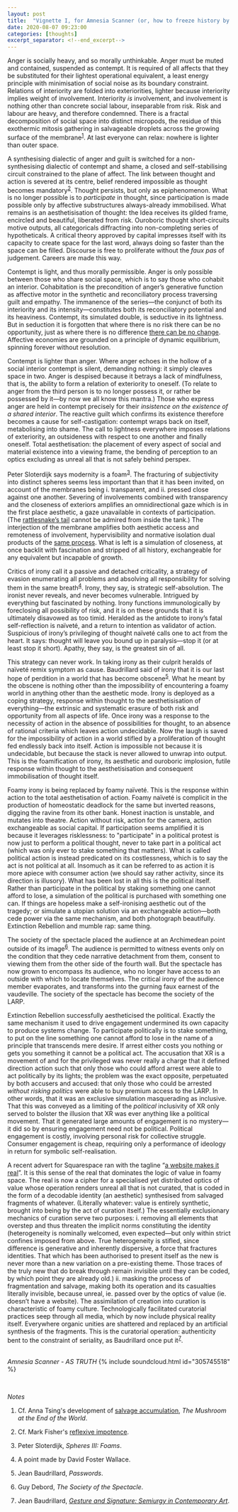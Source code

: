 ```yaml
---
layout: post
title:  "Vignette I, for Amnesia Scanner (or, how to freeze history by locking affects onto a foamy loop)"
date: 2020-08-07 09:23:00
categories: [thoughts]
excerpt_separator: <!--end_excerpt-->
---
```


Anger is socially heavy, and so morally unthinkable. Anger must be muted and contained, suspended as contempt. It is required of all affects that they be substituted for their lightest operational equivalent, a least energy principle with minimisation of social noise as its boundary constraint. Relations of interiority are folded into exteriorities, lighter because interiority implies weight of involvement. Interiority _is_ involvement, and involvement is nothing other than concrete social labour, inseparable from risk. Risk and labour are heavy, and therefore condemned. There is a fractal decomposition of social space into distinct micropods, the residue of this exothermic mitosis gathering in salvageable droplets across the growing surface of the membrane<sup>[1](#r1)</sup>. At last everyone can relax: nowhere is lighter than outer space.

A synthesising dialectic of anger and guilt is switched for a non-synthesising dialectic of contempt and shame, a closed and self-stabilising circuit constrained to the plane of affect. The link between thought and action is severed at its centre, belief rendered impossible as thought becomes mandatory<sup>[2](#r2)</sup>. Thought persists, but only as epiphenomenon. What is no longer possible is to _participate_ in thought, since participation is made possible only by affective substructures always-already immobilised. What remains is an aesthetisisation of thought: the Idea receives its gilded frame, encircled and beautiful, liberated from risk. Ouroboric thought short-circuits motive outputs, all categoricals diffracting into non-completing series of hypotheticals. A critical theory approved by capital impresses itself with its capacity to create space for the last word, always doing so faster than the space can be filled. Discourse is free to proliferate without the _faux pas_ of judgement. Careers are made this way.

<!--end_excerpt-->

Contempt is light, and thus morally permissible. Anger is only possible between those who share social space, which is to say those who cohabit an interior. Cohabitation is the precondition of anger’s generative function as affective motor in the synthetic and reconciliatory process traversing guilt and empathy. The immanence of the series—the conjunct of both its interiority and its intensity—constitutes both its reconciliatory potential and its heaviness. Contempt, its simulated double, is seductive in its lightness. But in seduction it is forgotten that where there is no risk there can be no opportunity, just as where there is no difference [there can be no change](https://leplatopus.wordpress.com/2014/09/24/karl-popper-on-the-cosmology-of-anaximander/). Affective economies are grounded on a principle of dynamic equilibrium, spinning forever without resolution.

Contempt is lighter than anger. Where anger echoes in the hollow of a social interior contempt is silent, demanding nothing: it simply cleaves space in two. Anger is despised because it betrays a lack of mindfulness, that is, the ability to form a relation of exteriority to oneself. (To relate to anger from the third person is to no longer possess it, or rather be possessed by it—by now we all know this mantra.) Those who express anger are held in contempt precisely for their _insistence on the existence of a shared interior_. The reactive guilt which confirms its existence therefore becomes a cause for self-castigation: contempt wraps back on itself, metabolising into shame. The call to lightness everywhere imposes relations of exteriority, an outsideness with respect to one another and finally oneself. Total aesthetisation: the placement of every aspect of social and material existence into a viewing frame, the bending of perception to an optics excluding as unreal all that is not safely behind perspex.

Peter Sloterdijk says modernity is a foam<sup>[3](#r3)</sup>. The fracturing of subjectivity into distinct spheres seems less important than that it has been invited, on account of the membranes being i. transparent, and ii. pressed close against one another. Severing of involvements combined with transparency and the closeness of exteriors amplifies an omnidirectional gaze which is in the first place aesthetic, a gaze unavailable in contexts of participation. (The [rattlesnake’s tail]({{site.baseurl}}/thoughts/2020/05/06/false-consciousness.html) cannot be admired from inside the tank.) The interjection of the membrane amplifies both aesthetic access and remoteness of involvement, hypervisibility and normative isolation dual products of the [same process]({{site.baseurl}}/thoughts/2020/07/10/benjamin-decay.html). What is left is a simulation of closeness, at once backlit with fascination and stripped of all history, exchangeable for any equivalent but incapable of growth.

Critics of irony call it a passive and detached criticality, a strategy of evasion enumerating all problems and absolving all responsibility for solving them in the same breath<sup>[4](#r4)</sup>. Irony, they say, is strategic self-absolution. The ironist never reveals, and never becomes vulnerable. Intrigued by everything but fascinated by nothing. Irony functions immunologically by foreclosing all possibility of risk, and it is on these grounds that it is ultimately disavowed as too timid. Heralded as the antidote to irony’s fatal self-reflection is naïveté, and a return to intention as validator of action. Suspicious of irony’s privileging of thought naïveté calls one to act from the heart. It says: thought will leave you bound up in paralysis—stop it (or at least stop it short). Apathy, they say, is the greatest sin of all.

This strategy can never work. In taking irony as their culprit heralds of naïveté remix symptom as cause. Baudrillard said of irony that it is our last hope of perdition in a world that has become obscene<sup>[5](#r5)</sup>. What he meant by the obscene is nothing other than the impossibility of encountering a foamy world in anything other than the aesthetic mode. Irony is deployed as a coping strategy, response within thought to the aesthetisisation of everything—the extrinsic and systematic erasure of both risk and opportunity from all aspects of life. Once irony was a response to the necessity of action in the absence of possibilities for thought, to an absence of rational criteria which leaves action undecidable. Now the laugh is saved for the impossibility of action in a world stifled by a proliferation of thought fed endlessly back into itself. Action is impossible not because it is undecidable, but because the stack is never allowed to unwrap into output. This is the foamification of irony, its aesthetic and ouroboric implosion, futile response within thought to the aesthetisisation and consequent immobilisation of thought itself.

Foamy irony is being replaced by foamy naïveté. This is the response within action to the total aesthetisation of action. Foamy naïveté is complicit in the production of homeostatic deadlock for the same but inverted reasons, digging the ravine from its other bank. Honest inaction is unstable,  and mutates into theatre. Action without risk, action for the camera, action exchangeable as social capital. If participation seems amplified it is because it leverages risklessness: to "participate" in a political protest is now just to perform a political thought, never to take part in a political act (which was only ever to stake something that matters). What is called political action is instead predicated on its costlessness, which is to say the act is not political at all. Insomuch as it can be referred to as action it is more apiece with consumer action (we should say rather activity, since its direction is illusory). What has been lost in all this is the political itself. Rather than participate in the political by staking something one cannot afford to lose, a simulation of the political is purchased with something one can. If things are hopeless make a self-ironising aesthetic out of the tragedy; or simulate a utopian solution via an exchangeable action—both cede power via the same mechanism, and both photograph beautifully. Extinction Rebellion and mumble rap: same thing.

The society of the spectacle placed the audience at an Archimedean point outside of its image<sup>[6](#r6)</sup>. The audience is permitted to witness events only on the condition that they cede narrative detachment from them, consent to viewing them from the other side of the fourth wall. But the spectacle has now grown to encompass its audience, who no longer have access to an outside with which to locate themselves. The critical irony of the audience member evaporates, and transforms into the gurning faux earnest of the vaudeville. The society of the spectacle has become the society of the LARP.

Extinction Rebellion successfully aestheticised the political. Exactly the same mechanism it used to drive engagement undermined its own capacity to produce systems change. To participate politically is to stake something, to put on the line something one cannot afford to lose in the name of a principle that transcends mere desire. If arrest either costs you nothing or gets you something it cannot be a political act.  The accusation that XR is a movement of and for the privileged was never really a charge that it defined direction action such that only those who could afford arrest were able to act politically by its lights; the problem was the exact opposite, perpetuated by both accusers and accused: that only those who could be arrested _without risking politics_ were able to buy premium access to the LARP. In other words, that it was an exclusive simulation masquerading as inclusive. That this was conveyed as a limiting of the _political_ inclusivity of XR only served to bolster the illusion that XR was ever anything like a political movement. That it generated large amounts of engagement is no mystery—it did so by ensuring engagement need not be political. Political engagement is costly, involving personal risk for collective struggle. Consumer engagement is cheap, requiring only a performance of ideology in return for symbolic self-realisation.

A recent advert for Squarespace ran with the tagline “[a website makes it real]({{site.baseurl}}/thoughts/clippings/2020/05/10/the-public-real.html)”. It is this sense of the real that dominates the logic of value in foamy space. The real is now a cipher for a specialised yet distributed optics of value whose operation renders unreal all that is not curated, that is coded in the form of a decodable identity (an aesthetic) synthesised from salvaged fragments of whatever. (Literally whatever: value is entirely synthetic, brought into being by the act of curation itself.) The essentially exclusionary mechanics of curation serve two purposes: i. removing all elements that overstep and thus threaten the implicit norms constituting the identity (heterogeneity is nominally welcomed, even expected—but only within strict confines imposed from above. True heterogeneity is stifled, since difference is generative and inherently dispersive, a force that fractures identities. That which has been authorised to present itself as the new is never more than a new variation on a pre-existing theme. Those traces of the truly new that do break through remain invisible until they can be coded, by which point they are already old.) ii. masking the process of fragmentation and salvage, making both its operation and its casualties literally invisible, because unreal, ie. passed over by the optics of value (ie. doesn’t have a website). The assimilation of creation into curation is characteristic of foamy culture. Technologically facilitated curatorial practices seep through all media, which by now include physical reality itself. Everywhere organic unities are shattered and replaced by an artificial synthesis of the fragments. This is the curatorial operation: authenticity bent to the constraint of seriality, as Baudrillard once put it<sup>[7](#r7)</sup>.
<br />
<br />

_Amnesia Scanner - AS TRUTH_
{% include soundcloud.html id="305745518"  %}


<br />

_Notes_

1. <a name="r1"></a> Cf. Anna Tsing's development of [salvage accumulation](https://aworkinglibrary.com/writing/salvage), _The Mushroom at the End of the World_.

2. <a name="r2"></a> Cf. Mark Fisher's [reflexive impotence](http://k-punk.abstractdynamics.org/archives/007656.html).

3. <a name="r3"></a> Peter Sloterdijk, _Spheres III: Foams_.

4. <a name="r4"></a> A point made by David Foster Wallace.

5. <a name="r5"></a> Jean Baudrillard, _Passwords_.

6. <a name="r6"></a> Guy Debord, _The Society of the Spectacle_.

7. <a name="r7"></a> Jean Baudrillard, [_Gesture and Signature: Semiurgy in Contemporary Art_]({{site.baseurl}}/assets/pdf/baudrillard-gesture.pdf).
